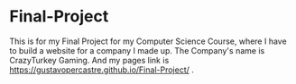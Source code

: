 # Final-Project
This is for my Final Project for my Computer Science Course, where I have to build a website for a company I made up. The Company's name is CrazyTurkey Gaming. And my pages link is https://gustavopercastre.github.io/Final-Project/ .
